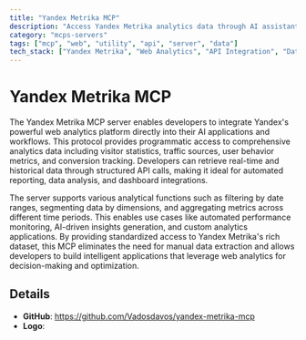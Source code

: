 ```yaml
---
title: "Yandex Metrika MCP"
description: "Access Yandex Metrika analytics data through AI assistants and applications with comprehensive reporting capabilities."
category: "mcps-servers"
tags: ["mcp", "web", "utility", "api", "server", "data"]
tech_stack: ["Yandex Metrika", "Web Analytics", "API Integration", "Data Visualization", "Business Intelligence"]
---
```


# Yandex Metrika MCP

The Yandex Metrika MCP server enables developers to integrate Yandex's powerful web analytics platform directly into their AI applications and workflows. This protocol provides programmatic access to comprehensive analytics data including visitor statistics, traffic sources, user behavior metrics, and conversion tracking. Developers can retrieve real-time and historical data through structured API calls, making it ideal for automated reporting, data analysis, and dashboard integrations.

The server supports various analytical functions such as filtering by date ranges, segmenting data by dimensions, and aggregating metrics across different time periods. This enables use cases like automated performance monitoring, AI-driven insights generation, and custom analytics applications. By providing standardized access to Yandex Metrika's rich dataset, this MCP eliminates the need for manual data extraction and allows developers to build intelligent applications that leverage web analytics for decision-making and optimization.

## Details

- **GitHub**: https://github.com/Vadosdavos/yandex-metrika-mcp
- **Logo**: 
